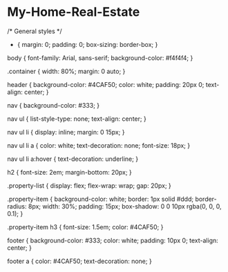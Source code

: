 # My-Home-Real-Estate
/* General styles */
* {
    margin: 0;
    padding: 0;
    box-sizing: border-box;
}

body {
    font-family: Arial, sans-serif;
    background-color: #f4f4f4;
}

.container {
    width: 80%;
    margin: 0 auto;
}

header {
    background-color: #4CAF50;
    color: white;
    padding: 20px 0;
    text-align: center;
}

nav {
    background-color: #333;
}

nav ul {
    list-style-type: none;
    text-align: center;
}

nav ul li {
    display: inline;
    margin: 0 15px;
}

nav ul li a {
    color: white;
    text-decoration: none;
    font-size: 18px;
}

nav ul li a:hover {
    text-decoration: underline;
}

h2 {
    font-size: 2em;
    margin-bottom: 20px;
}

.property-list {
    display: flex;
    flex-wrap: wrap;
    gap: 20px;
}

.property-item {
    background-color: white;
    border: 1px solid #ddd;
    border-radius: 8px;
    width: 30%;
    padding: 15px;
    box-shadow: 0 0 10px rgba(0, 0, 0, 0.1);
}

.property-item h3 {
    font-size: 1.5em;
    color: #4CAF50;
}

footer {
    background-color: #333;
    color: white;
    padding: 10px 0;
    text-align: center;
}

footer a {
    color: #4CAF50;
    text-decoration: none;
}
